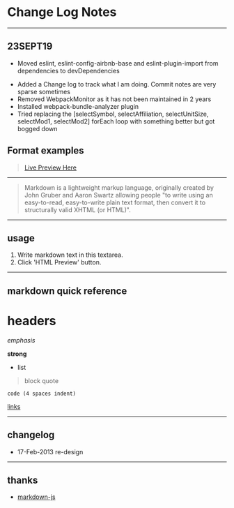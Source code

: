 # Change Log Notes

---

## 23SEPT19

- Moved eslint, eslint-config-airbnb-base and eslint-plugin-import from dependencies to devDependencies

* Added a Change log to track what I am doing. Commit notes are very sparse sometimes
* Removed WebpackMonitor as it has not been maintained in 2 years
* Installed webpack-bundle-analyzer plugin
* Tried replacing the [selectSymbol, selectAffiliation, selectUnitSize, selectMod1, selectMod2] forEach loop with something better but got bogged down

## Format examples

> [Live Preview Here](https://markdownlivepreview.com)

---

> Markdown is a lightweight markup language, originally created by John Gruber and Aaron Swartz allowing people "to write using an easy-to-read, easy-to-write plain text format, then convert it to structurally valid XHTML (or HTML)".

---

## usage

1. Write markdown text in this textarea.
2. Click 'HTML Preview' button.

---

## markdown quick reference

# headers

_emphasis_

**strong**

- list

> block quote

    code (4 spaces indent)

[links](https://wikipedia.org)

---

## changelog

- 17-Feb-2013 re-design

---

## thanks

- [markdown-js](https://github.com/evilstreak/markdown-js)
